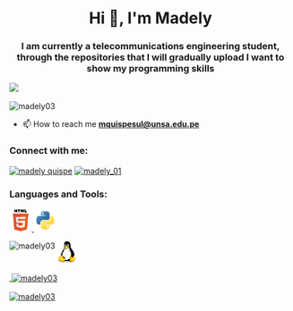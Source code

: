 



<h1 align="center">Hi 👋, I'm Madely</h1>
<h3 align="center">I am currently a telecommunications engineering student, through the repositories that I will gradually upload I want to show my programming skills</h3>
<img src="https://user-images.githubusercontent.com/107891461/178002213-2641bc90-e6a8-424d-a730-7d599c07ec7e.png" />
<p align="left"> <img src="https://komarev.com/ghpvc/?username=madely03&label=Profile%20views&color=0e75b6&style=flat" alt="madely03" /> </p>

- 📫 How to reach me **mquispesul@unsa.edu.pe**

<h3 align="left">Connect with me:</h3>
<p align="left">
<a href="https://fb.com/madely quispe" target="blank"><img align="center" src="https://raw.githubusercontent.com/rahuldkjain/github-profile-readme-generator/master/src/images/icons/Social/facebook.svg" alt="madely quispe" height="30" width="40" /></a>
<a href="https://instagram.com/madely_01" target="blank"><img align="center" src="https://raw.githubusercontent.com/rahuldkjain/github-profile-readme-generator/master/src/images/icons/Social/instagram.svg" alt="madely_01" height="30" width="40" /></a>
</p>

<h3 align="left">Languages and Tools:</h3>
<p align="left"> <a href="https://www.w3.org/html/" target="_blank" rel="noreferrer"> <img src="https://raw.githubusercontent.com/devicons/devicon/master/icons/html5/html5-original-wordmark.svg" alt="html5" width="40" height="40"/> </a> <a href="https://www.python.org" target="_blank" rel="noreferrer"> <img src="https://raw.githubusercontent.com/devicons/devicon/master/icons/python/python-original.svg" alt="python" width="40" height="40"/> </a> </p>
<img src="https://raw.githubusercontent.com/devicons/devicon/master/icons/linux/linux-original.svg" alt="linux" width="40" height="40"/> </a> <a href="https://www.python.org" target="_blank" rel="noreferrer"> <img

<p><img align="left" src="https://github-readme-stats.vercel.app/api/top-langs?username=madely03&show_icons=true&locale=en&layout=compact" alt="madely03" /></p>

<p>&nbsp;<img align="center" src="https://github-readme-stats.vercel.app/api?username=madely03&show_icons=true&locale=en" alt="madely03" /></p>

<p><img align="center" src="https://github-readme-streak-stats.herokuapp.com/?user=madely03&" alt="madely03" /></p>

<!--
**Madely03/Madely03** is a ✨ _special_ ✨ repository because its `README.md` (this file) appears on your GitHub profile.

Here are some ideas to get you started:

- 🔭 I’m currently working on ...
- 🌱 I’m currently learning ...
- 👯 I’m looking to collaborate on ...
- 🤔 I’m looking for help with ...
- 💬 Ask me about ...
- 📫 How to reach me: ...
- 😄 Pronouns: ...
- ⚡ Fun fact: ...
-->
